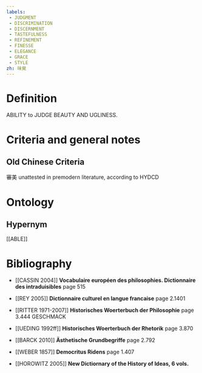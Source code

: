 ```yaml
---
labels: 
 - JUDGMENT
 - DISCRIMINATION
 - DISCERNMENT
 - TASTEFULNESS
 - REFINEMENT
 - FINESSE
 - ELEGANCE
 - GRACE
 - STYLE
zh: 味覺
---
```


# Definition
ABILITY to JUDGE BEAUTY AND UGLINESS.
# Criteria and general notes
## Old Chinese Criteria
審美 unattested in premodern literature, according to HYDCD
# Ontology

## Hypernym
[[ABLE]]
# Bibliography
- [[CASSIN 2004]]
**Vocabulaire européen des philosophies. Dictionnaire des intraduisibles** page 515

- [[REY 2005]]
**Dictionnaire culturel en langue francaise** page 2.1401

- [[RITTER 1971-2007]]
**Historisches Woerterbuch der Philosophie** page 3.444
GESCHMACK
- [[UEDING 1992ff]]
**Historisches Woerterbuch der Rhetorik** page 3.870

- [[BARCK 2010]]
**Ästhetische Grundbegriffe** page 2.792

- [[WEBER 1857]]
**Democritus Ridens** page 1.407

- [[HOROWITZ 2005]]
**New Dictiornary of the History of Ideas, 6 vols.** 
